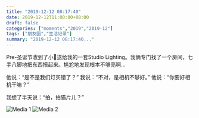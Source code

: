 ```yaml
---
title: "2019-12-12 08:17:40"
date: 2019-12-12T11:00:00+08:00
draft: false
categories: ["moments","2019","2019-12"]
tags: ["朋友圈","生活记录"]
summary: "2019-12-12 08:17:40..."
---
```


Pre-圣诞节收到了小🐳送给我的一套Studio Lighting。我俩专门找了一个房间，七手八脚地把东西撘起来。尴尬地发现根本不够亮啊…

他说：“是不是我们灯买错了？”
我说：“不对，是相机不够好。”
他说：“你要好相机干嘛？”

我想了半天说：“拍，拍猫片儿？”

![Media 1](/Moments/photos/2019-12-12/201912120817400.jpg)
![Media 2](/Moments/photos/2019-12-12/201912120817401.jpg)

